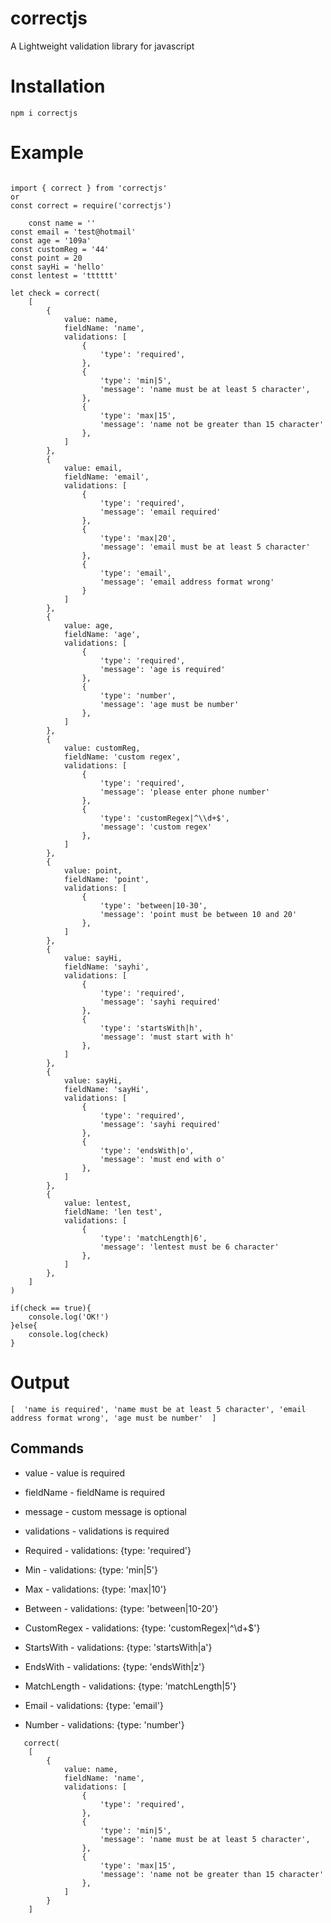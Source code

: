 # correctjs

A Lightweight validation library for javascript

# Installation

`npm i correctjs`

# Example

```

import { correct } from 'correctjs'
or
const correct = require('correctjs')

    const name = ''
const email = 'test@hotmail'
const age = '109a'
const customReg = '44'
const point = 20
const sayHi = 'hello'
const lentest = 'tttttt'

let check = correct(
    [
        {
            value: name,
            fieldName: 'name',
            validations: [
                {
                    'type': 'required',
                },
                {
                    'type': 'min|5',
                    'message': 'name must be at least 5 character',
                },  
                {
                    'type': 'max|15',
                    'message': 'name not be greater than 15 character'
                },
            ]
        },
        {
            value: email,
            fieldName: 'email',
            validations: [
                {
                    'type': 'required',
                    'message': 'email required'
                },
                {
                    'type': 'max|20',
                    'message': 'email must be at least 5 character'
                },
                {
                    'type': 'email',
                    'message': 'email address format wrong'
                }
            ]
        }, 
        {
            value: age,
            fieldName: 'age',
            validations: [
                {
                    'type': 'required',
                    'message': 'age is required'
                },
                {
                    'type': 'number',
                    'message': 'age must be number'
                },
            ]
        }, 
        {
            value: customReg,
            fieldName: 'custom regex',
            validations: [
                {
                    'type': 'required',
                    'message': 'please enter phone number'
                },
                {
                    'type': 'customRegex|^\\d+$',
                    'message': 'custom regex'
                },
            ]
        }, 
        {
            value: point,
            fieldName: 'point',
            validations: [
                {
                    'type': 'between|10-30',
                    'message': 'point must be between 10 and 20'
                },
            ]
        }, 
        {
            value: sayHi,
            fieldName: 'sayhi',
            validations: [
                {
                    'type': 'required',
                    'message': 'sayhi required'
                },
                {
                    'type': 'startsWith|h',
                    'message': 'must start with h'
                },
            ]
        },
        {
            value: sayHi,
            fieldName: 'sayHi',
            validations: [
                {
                    'type': 'required',
                    'message': 'sayhi required'
                },
                {
                    'type': 'endsWith|o',
                    'message': 'must end with o'
                },
            ]
        },
        {
            value: lentest,
            fieldName: 'len test',
            validations: [
                {
                    'type': 'matchLength|6',
                    'message': 'lentest must be 6 character'
                },
            ]
        },
    ]
)

if(check == true){
    console.log('OK!')
}else{
    console.log(check)
}
```

# Output

`[ 
  'name is required',
  'name must be at least 5 character',
  'email address format wrong',
  'age must be number' 
  ]`

## Commands

* value - value is required
* fieldName - fieldName is required
* message - custom message is optional
* validations - validations is required


* Required - validations: {type: 'required'}
* Min - validations:  {type: 'min|5'}
* Max - validations:  {type: 'max|10'}
* Between - validations: {type: 'between|10-20'}
* CustomRegex - validations: {type: 'customRegex|^\\d+$'}
* StartsWith - validations: {type: 'startsWith|a'}
* EndsWith  - validations: {type: 'endsWith|z'}
* MatchLength  - validations: {type: 'matchLength|5'}
* Email  - validations: {type: 'email'}
* Number - validations: {type: 'number'}

```
   correct(
    [
        {
            value: name,
            fieldName: 'name',
            validations: [
                {
                    'type': 'required',
                },
                {
                    'type': 'min|5',
                    'message': 'name must be at least 5 character',
                },  
                {
                    'type': 'max|15',
                    'message': 'name not be greater than 15 character'
                },
            ]
        }
    ]
```